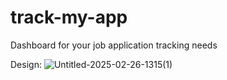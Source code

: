 # track-my-app
Dashboard for your job application tracking needs

Design:
![Untitled-2025-02-26-1315(1)](https://github.com/user-attachments/assets/39fcd364-38e6-4d3f-9d5d-84ec74c7e696)
